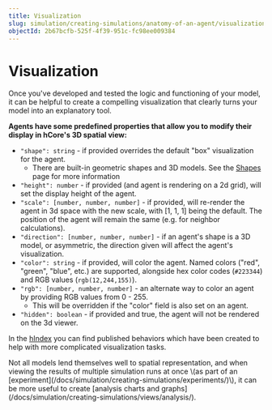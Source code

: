 ```yaml
---
title: Visualization
slug: simulation/creating-simulations/anatomy-of-an-agent/visualization
objectId: 2b67bcfb-525f-4f39-951c-fc98ee009384
---
```


# Visualization

Once you've developed and tested the logic and functioning of your model, it can be helpful to create a compelling visualization that clearly turns your model into an explanatory tool.

**Agents have some predefined properties that allow you to modify their display in hCore's 3D spatial view:**

- `"shape": string` - if provided overrides the default "box" visualization for the agent.
  - There are built-in geometric shapes and 3D models. See the [Shapes ](/docs/simulation/creating-simulations/anatomy-of-an-agent/visualization/shapes)page for more information
- `"height": number` - if provided \(and agent is rendering on a 2d grid\), will set the display height of the agent.
- `"scale": [number, number, number]` - if provided, will re-render the agent in 3d space with the new scale, with \[1, 1, 1\] being the default. The position of the agent will remain the same \(e.g. for neighbor calculations\).
- `"direction": [number, number, number]` - if an agent's shape is a 3D model, or asymmetric, the direction given will affect the agent's visualization.
- `"color": string` - if provided, will color the agent. Named colors \("red", "green", "blue", etc.\) are supported, alongside hex color codes \(`#223344`\) and RGB values \(`rgb(12,244,155)`\).
- `"rgb": [number, number, number]` - an alternate way to color an agent by providing RGB values from 0 - 255.
  - This will be overridden if the "color" field is also set on an agent.
- `"hidden": boolean` - if provided and true, the agent will not be rendered on the 3d viewer.

In the [hIndex](/search?query=display&sort=relevance&page=1) you can find published behaviors which have been created to help with more complicated visualization tasks.

<Hint style="info">
Not all models lend themselves well to spatial representation, and when viewing the results of multiple simulation runs at once \(as part of an [experiment](/docs/simulation/creating-simulations/experiments/)\), it can be more useful to create [analysis charts and graphs](/docs/simulation/creating-simulations/views/analysis/).
</Hint>
